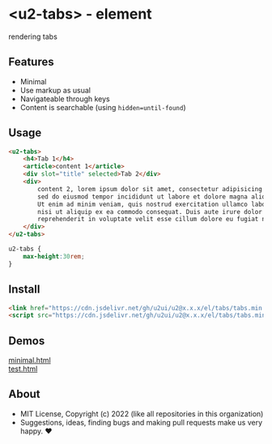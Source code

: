 # &lt;u2-tabs&gt; - element
rendering tabs

## Features

- Minimal
- Use markup as usual
- Navigateable through keys
- Content is searchable (using `hidden=until-found`)

## Usage

```html
<u2-tabs>
    <h4>Tab 1</h4>
    <article>content 1</article>
    <div slot="title" selected>Tab 2</div>
    <div>
        content 2, lorem ipsum dolor sit amet, consectetur adipisicing elit
        sed do eiusmod tempor incididunt ut labore et dolore magna aliqua.
        Ut enim ad minim veniam, quis nostrud exercitation ullamco laboris
        nisi ut aliquip ex ea commodo consequat. Duis aute irure dolor in
        reprehenderit in voluptate velit esse cillum dolore eu fugiat nulla
    </div>
</u2-tabs>
```

```css
u2-tabs {
    max-height:30rem;
}
```

## Install

```html
<link href="https://cdn.jsdelivr.net/gh/u2ui/u2@x.x.x/el/tabs/tabs.min.css" rel=stylesheet>
<script src="https://cdn.jsdelivr.net/gh/u2ui/u2@x.x.x/el/tabs/tabs.min.js" type=module async></script>
```

## Demos

[minimal.html](http://gcdn.li/u2ui/u2@main/el/tabs/tests/minimal.html)  
[test.html](http://gcdn.li/u2ui/u2@main/el/tabs/tests/test.html)  

## About

- MIT License, Copyright (c) 2022 <u2> (like all repositories in this organization) <br>
- Suggestions, ideas, finding bugs and making pull requests make us very happy. ♥

